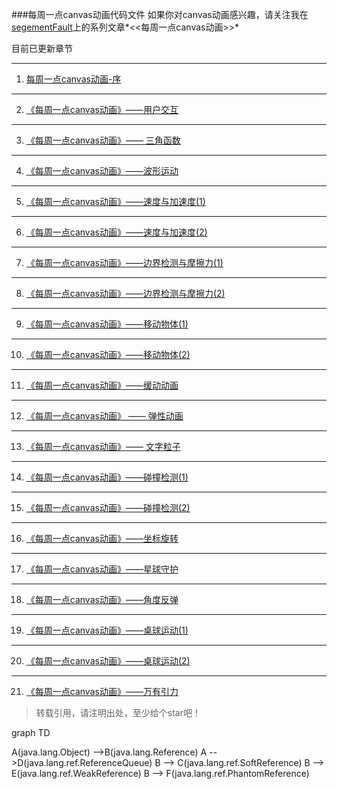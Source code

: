 ###每周一点canvas动画代码文件
如果你对canvas动画感兴趣，请关注我在[segementFault](https://segmentfault.com/u/worengjiuzaizheli)上的系列文章*<<每周一点canvas动画>>*

目前已更新章节
- - -

1. [每周一点canvas动画-序](https://segmentfault.com/a/1190000004852668)
_ _ _

2. [《每周一点canvas动画》——用户交互](https://segmentfault.com/a/1190000004882447)
_ _ _

3. [《每周一点canvas动画》—— 三角函数](https://segmentfault.com/a/1190000004922024/)
_ _ _

4. [《每周一点canvas动画》——波形运动](https://segmentfault.com/a/1190000004956705)
_ _ _

5. [《每周一点canvas动画》——速度与加速度(1)](https://segmentfault.com/a/1190000004993756)
_ _ _

6. [《每周一点canvas动画》——速度与加速度(2)](https://segmentfault.com/a/1190000005039280)
_ _ _

7. [《每周一点canvas动画》——边界检测与摩擦力(1)](https://segmentfault.com/a/1190000005081879)
_ _ _

8. [《每周一点canvas动画》——边界检测与摩擦力(2)](https://segmentfault.com/a/1190000005137163)
_ _ _

9. [《每周一点canvas动画》——移动物体(1)](https://segmentfault.com/a/1190000005171897)
_ _ _

10. [《每周一点canvas动画》——移动物体(2)](https://segmentfault.com/a/1190000005350298)
_ _ _

11. [《每周一点canvas动画》——缓动动画](https://segmentfault.com/a/1190000005642971)
_ _ _

12. [《每周一点canvas动画》 —— 弹性动画](https://segmentfault.com/a/1190000005689029)
_ _ _

13. [《每周一点canvas动画》—— 文字粒子](https://segmentfault.com/a/1190000005704935)
_ _ _

14. [《每周一点canvas动画》——碰撞检测(1)](https://segmentfault.com/a/1190000005752091)
_ _ _

15. [《每周一点canvas动画》——碰撞检测(2)](https://segmentfault.com/a/1190000005804985)
_ _ _

16. [《每周一点canvas动画》——坐标旋转](https://segmentfault.com/a/1190000005867582)
_ _ _

17. [《每周一点canvas动画》——星球守护](https://segmentfault.com/a/1190000005909347)
_ _ _

18. [《每周一点canvas动画》——角度反弹](https://segmentfault.com/a/1190000005923374)
_ _ _

19. [《每周一点canvas动画》——桌球运动(1)](https://segmentfault.com/a/1190000005973375)
_ _ _

20. [《每周一点canvas动画》——桌球运动(2)](https://segmentfault.com/a/1190000006039757)
_ _ _

21. [《每周一点canvas动画》——万有引力](https://segmentfault.com/a/1190000006122800)


> 转载引用，请注明出处，至少给个star吧！

graph TD

A(java.lang.Object) -->B(java.lang.Reference)
    A -->D(java.lang.ref.ReferenceQueue)
    B --> C(java.lang.ref.SoftReference)
    B --> E(java.lang.ref.WeakReference)
    B --> F(java.lang.ref.PhantomReference)
